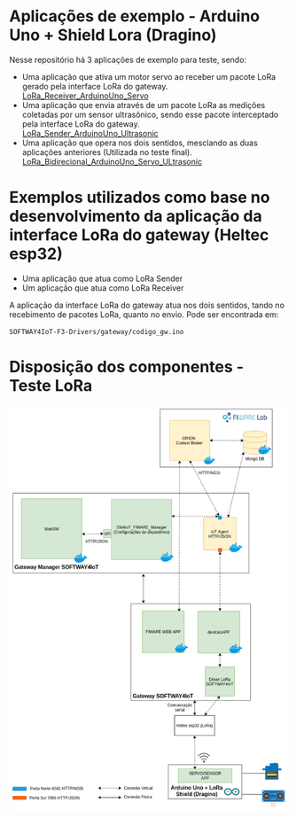 # Aplicações de exemplo - Arduino Uno + Shield Lora (Dragino) 
Nesse repositório há 3 aplicações de exemplo para teste, sendo:
 * Uma aplicação que ativa um motor servo ao receber um pacote LoRa gerado pela interface LoRa do gateway.</br>
 [LoRa_Receiver_ArduinoUno_Servo](./LoRa_Receiver_ArduinoUno_Servo)
 * Uma aplicação que envia através de um pacote LoRa as medições coletadas por um sensor ultrasônico, sendo esse pacote            interceptado pela interface LoRa do gateway.</br> 
 [LoRa_Sender_ArduinoUno_Ultrasonic](./LoRa_Sender_ArduinoUno_Ultrasonic)
 * Uma aplicação que opera nos dois sentidos, mesclando as duas aplicações anteriores (Utilizada no teste final).</br>
 [LoRa_Bidirecional_ArduinoUno_Servo_ULtrasonic](./LoRa_Bidirecional_ArduinoUno_Servo_ULtrasonic.ino)
# Exemplos utilizados como base no desenvolvimento da aplicação da interface LoRa do gateway (Heltec esp32)
 * Uma aplicação que atua como LoRa Sender
 * Um aplicação que atua como LoRa Receiver</br>

A aplicação da interface LoRa do gateway atua nos dois sentidos, tando no recebimento de pacotes LoRa, quanto no envio. Pode ser encontrada em: 
```
SOFTWAY4IoT-F3-Drivers/gateway/codigo_gw.ino
```
# Disposição dos componentes - Teste LoRa
<p align="center">
  <img src="../Images/Disposição_dos_Componentes-LoRa.png">
</p>

